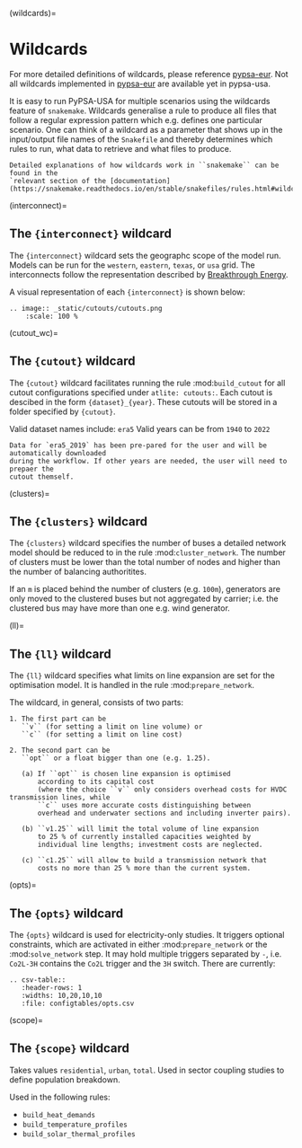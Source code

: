 (wildcards)=
# Wildcards

For more detailed definitions of wildcards, please reference [pypsa-eur](https://pypsa-eur.readthedocs.io/en/latest/wildcards.html). 
Not all wildcards implemented in [pypsa-eur](https://pypsa-eur.readthedocs.io/en/latest/wildcards.html) are available 
yet in pypsa-usa.

It is easy to run PyPSA-USA for multiple scenarios using the wildcards feature of `snakemake`.
Wildcards generalise a rule to produce all files that follow a regular expression pattern
which e.g. defines one particular scenario. One can think of a wildcard as a parameter that shows
up in the input/output file names of the `Snakefile` and thereby determines which rules to run,
what data to retrieve and what files to produce.

```{note}
Detailed explanations of how wildcards work in ``snakemake`` can be found in the
`relevant section of the [documentation](https://snakemake.readthedocs.io/en/stable/snakefiles/rules.html#wildcards).
```

(interconnect)=
## The `{interconnect}` wildcard

The `{interconnect}` wildcard sets the geographc scope of the model run. Models 
can be run for the `western`, `eastern`, `texas`, or `usa` grid. The interconnects 
follow the representation described by [Breakthrough Energy](https://breakthroughenergy.org/).

A visual representation of each `{interconnect}` is shown below: 

```{eval-rst}  
.. image:: _static/cutouts/cutouts.png
    :scale: 100 %
```

(cutout_wc)=
## The `{cutout}` wildcard

The `{cutout}` wildcard facilitates running the rule :mod:`build_cutout`
for all cutout configurations specified under `atlite: cutouts:`. Each cutout 
is descibed in the form `{dataset}_{year}`. These cutouts will be stored in a 
folder specified by `{cutout}`.

Valid dataset names include: `era5`
Valid years can be from `1940` to `2022`

```{note}
Data for `era5_2019` has been pre-pared for the user and will be automatically downloaded 
during the workflow. If other years are needed, the user will need to prepaer the 
cutout themself. 
```

<!-- (technology)=
## The ``{technology}`` wildcard -->

<!-- The ``{technology}`` wildcard specifies for which renewable energy technology to produce availability time
series and potentials using the rule :mod:`build_renewable_profiles`.
It can take the values ``onwind``, ``offwind-ac``, ``offwind-dc``, and ``solar`` but **not** ``hydro``
(since hydroelectric plant profiles are created by a different rule). -->

<!-- (simpl)=
## The ``{simpl}`` wildcard -->

<!-- The ``{simpl}`` wildcard specifies number of buses a detailed
network model should be pre-clustered to in the rule
:mod:`simplify_network` (before :mod:`cluster_network`). -->

(clusters)=
## The `{clusters}` wildcard

The `{clusters}` wildcard specifies the number of buses a detailed network model should be reduced to in the rule :mod:`cluster_network`.
The number of clusters must be lower than the total number of nodes and higher than the number of balancing authoritites. 

If an `m` is placed behind the number of clusters (e.g. `100m`), generators are only moved to the clustered buses but not aggregated by carrier; i.e. the clustered bus may have more than one e.g. wind generator.

(ll)=
## The `{ll}` wildcard

The `{ll}` wildcard specifies what limits on
line expansion are set for the optimisation model.
It is handled in the rule :mod:`prepare_network`.

The wildcard, in general, consists of two parts:

    1. The first part can be
       ``v`` (for setting a limit on line volume) or
       ``c`` (for setting a limit on line cost)

    2. The second part can be
       ``opt`` or a float bigger than one (e.g. 1.25).

       (a) If ``opt`` is chosen line expansion is optimised
           according to its capital cost
           (where the choice ``v`` only considers overhead costs for HVDC transmission lines, while
           ``c`` uses more accurate costs distinguishing between
           overhead and underwater sections and including inverter pairs).

       (b) ``v1.25`` will limit the total volume of line expansion
           to 25 % of currently installed capacities weighted by
           individual line lengths; investment costs are neglected.

       (c) ``c1.25`` will allow to build a transmission network that
           costs no more than 25 % more than the current system.

(opts)=
## The `{opts}` wildcard

The ``{opts}`` wildcard is used for electricity-only studies. It triggers
optional constraints, which are activated in either :mod:`prepare_network` or
the :mod:`solve_network` step. It may hold multiple triggers separated by ``-``,
i.e. ``Co2L-3H`` contains the ``Co2L`` trigger and the ``3H`` switch. There are
currently:

```{eval-rst}  
.. csv-table::
   :header-rows: 1
   :widths: 10,20,10,10
   :file: configtables/opts.csv
```

<!-- (sector_opts)=
## The ``{sector_opts}`` wildcard -->

<!-- .. warning::
    More comprehensive documentation for this wildcard will be added soon.
    To really understand the options here, look in scripts/prepare_sector_network.py

  # Co2Lx specifies the CO2 target in x% of the 1990 values; default will give default (5%);
  # Co2L0p25 will give 25% CO2 emissions; Co2Lm0p05 will give 5% negative emissions
  # xH is the temporal resolution; 3H is 3-hourly, i.e. one snapshot every 3 hours
  # single letters are sectors: T for land transport, H for building heating,
  # B for biomass supply, I for industry, shipping and aviation,
  # A for agriculture, forestry and fishing
  # solar+c0.5 reduces the capital cost of solar to 50\% of reference value
  # solar+p3 multiplies the available installable potential by factor 3
  # seq400 sets the potential of CO2 sequestration to 400 Mt CO2 per year
  # dist{n} includes distribution grids with investment cost of n times cost in data/costs.csv
  # for myopic/perfect foresight cb states the carbon budget in GtCO2 (cumulative
  # emissions throughout the transition path in the timeframe determined by the
  # planning_horizons), be:beta decay; ex:exponential decay
  # cb40ex0 distributes a carbon budget of 40 GtCO2 following an exponential
  # decay with initial growth rate 0

The ``{sector_opts}`` wildcard is only used for sector-coupling studies.

.. csv-table::
   :header-rows: 1
   :widths: 10,20,10,10
   :file: configtables/sector-opts.csv -->

(scope)=
## The `{scope}` wildcard
Takes values `residential`, `urban`, `total`. Used in sector coupling 
studies to define population breakdown. 

Used in the following rules:
- `build_heat_demands`
- `build_temperature_profiles`
- `build_solar_thermal_profiles`

<!-- (planning_horizons)=
## The ``{planning_horizons}`` wildcard -->

<!-- .. warning::
    More comprehensive documentation for this wildcard will be added soon.

The ``{planning_horizons}`` wildcard is only used for sector-coupling studies.
It takes years as values, e.g. 2020, 2030, 2040, 2050. -->
